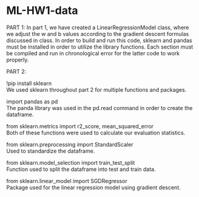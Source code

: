 # ML-HW1-data

PART 1:
In part 1, we have created a LinearRegressionModel class, where we adjust the w and b values according to the gradient descent formulas discussed in class. In order to build and run this code, sklearn and pandas must be installed in order to utilize the library functions. Each section must be compiled and run  in chronological error for the latter code to work properly. 

PART 2:


!pip install sklearn<br>
  We used sklearn throughout part 2 for multiple functions and packages.

import pandas as pd<br>
  The panda library was used in the pd.read command in order to create the dataframe.

from sklearn.metrics import r2_score, mean_squared_error<br>
  Both of these functions were used to calculate our evaluation statistics. 

from sklearn.preprocessing import StandardScaler<br>
  Used to standardize the dataframe.

from sklearn.model_selection import train_test_split<br>
  Function used to split the dataframe into test and train data.
    
from sklearn.linear_model import SGDRegressor<br>
  Package used for the linear regression model using gradient descent.
